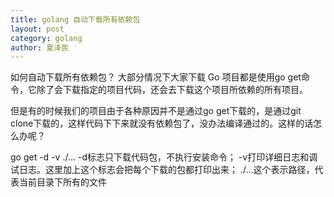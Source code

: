 ```yaml
---
title: golang 自动下载所有依赖包
layout: post
category: golang
author: 夏泽民
---
```

如何自动下载所有依赖包？
大部分情况下大家下载 Go 项目都是使用go get命令，它除了会下载指定的项目代码，还会去下载这个项目所依赖的所有项目。
<!-- more -->
但是有的时候我们的项目由于各种原因并不是通过go get下载的，是通过git clone下载的，这样代码下下来就没有依赖包了，没办法编译通过的。这样的话怎么办呢？

go get -d -v ./...
-d标志只下载代码包，不执行安装命令；
-v打印详细日志和调试日志。这里加上这个标志会把每个下载的包都打印出来；
./...这个表示路径，代表当前目录下所有的文件
